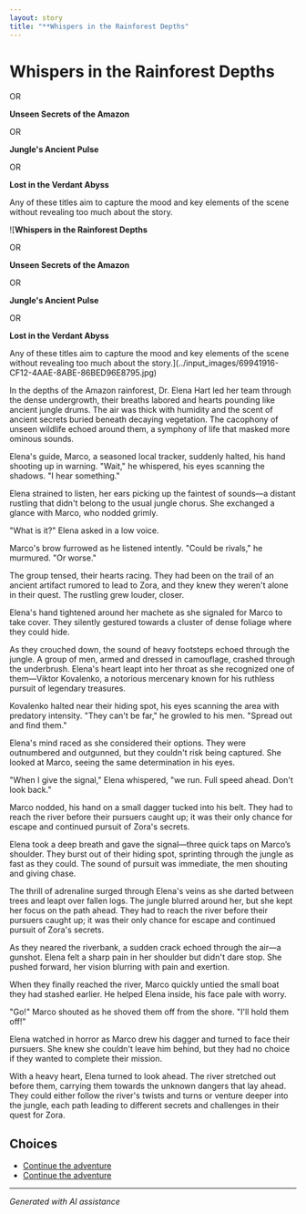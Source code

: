 ```yaml
---
layout: story
title: "**Whispers in the Rainforest Depths"
---
```


# **Whispers in the Rainforest Depths**

 OR

 **Unseen Secrets of the Amazon**

 OR

 **Jungle's Ancient Pulse**

 OR

 **Lost in the Verdant Abyss**

Any of these titles aim to capture the mood and key elements of the scene without revealing too much about the story.

![**Whispers in the Rainforest Depths**

 OR

 **Unseen Secrets of the Amazon**

 OR

 **Jungle's Ancient Pulse**

 OR

 **Lost in the Verdant Abyss**

Any of these titles aim to capture the mood and key elements of the scene without revealing too much about the story.](../input_images/69941916-CF12-4AAE-8ABE-86BED96E8795.jpg)

In the depths of the Amazon rainforest, Dr. Elena Hart led her team through the dense undergrowth, their breaths labored and hearts pounding like ancient jungle drums. The air was thick with humidity and the scent of ancient secrets buried beneath decaying vegetation. The cacophony of unseen wildlife echoed around them, a symphony of life that masked more ominous sounds.

Elena's guide, Marco, a seasoned local tracker, suddenly halted, his hand shooting up in warning. "Wait," he whispered, his eyes scanning the shadows. "I hear something."

Elena strained to listen, her ears picking up the faintest of sounds—a distant rustling that didn't belong to the usual jungle chorus. She exchanged a glance with Marco, who nodded grimly.

"What is it?" Elena asked in a low voice.

Marco's brow furrowed as he listened intently. "Could be rivals," he murmured. "Or worse."

The group tensed, their hearts racing. They had been on the trail of an ancient artifact rumored to lead to Zora, and they knew they weren't alone in their quest. The rustling grew louder, closer.

Elena's hand tightened around her machete as she signaled for Marco to take cover. They silently gestured towards a cluster of dense foliage where they could hide.

As they crouched down, the sound of heavy footsteps echoed through the jungle. A group of men, armed and dressed in camouflage, crashed through the underbrush. Elena's heart leapt into her throat as she recognized one of them—Viktor Kovalenko, a notorious mercenary known for his ruthless pursuit of legendary treasures.

Kovalenko halted near their hiding spot, his eyes scanning the area with predatory intensity. "They can't be far," he growled to his men. "Spread out and find them."

Elena's mind raced as she considered their options. They were outnumbered and outgunned, but they couldn't risk being captured. She looked at Marco, seeing the same determination in his eyes.

"When I give the signal," Elena whispered, "we run. Full speed ahead. Don't look back."

Marco nodded, his hand on a small dagger tucked into his belt. They had to reach the river before their pursuers caught up; it was their only chance for escape and continued pursuit of Zora's secrets.

Elena took a deep breath and gave the signal—three quick taps on Marco’s shoulder. They burst out of their hiding spot, sprinting through the jungle as fast as they could. The sound of pursuit was immediate, the men shouting and giving chase.

The thrill of adrenaline surged through Elena's veins as she darted between trees and leapt over fallen logs. The jungle blurred around her, but she kept her focus on the path ahead. They had to reach the river before their pursuers caught up; it was their only chance for escape and continued pursuit of Zora's secrets.

As they neared the riverbank, a sudden crack echoed through the air—a gunshot. Elena felt a sharp pain in her shoulder but didn't dare stop. She pushed forward, her vision blurring with pain and exertion.

When they finally reached the river, Marco quickly untied the small boat they had stashed earlier. He helped Elena inside, his face pale with worry.

"Go!" Marco shouted as he shoved them off from the shore. "I'll hold them off!"

Elena watched in horror as Marco drew his dagger and turned to face their pursuers. She knew she couldn't leave him behind, but they had no choice if they wanted to complete their mission.

With a heavy heart, Elena turned to look ahead. The river stretched out before them, carrying them towards the unknown dangers that lay ahead. They could either follow the river's twists and turns or venture deeper into the jungle, each path leading to different secrets and challenges in their quest for Zora.


## Choices

* [Continue the adventure](./B9B57FFB-2251-44C5-8215-3DDD17162E1F.md)
* [Continue the adventure](./20221012_105602.md)


---
*Generated with AI assistance*
